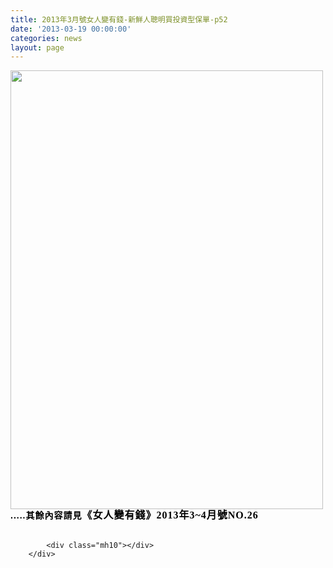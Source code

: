 ```yaml
---
title: 2013年3月號女人變有錢-新鮮人聰明買投資型保單-p52
date: '2013-03-19 00:00:00'
categories: news
layout: page
---
```


<div class="text">
			<div>
	<img alt="" src="http://www.leishan.com.tw/UserFiles/images/201303%E5%A5%B3%E4%BA%BA%E8%AE%8A%E6%9C%89%E9%8C%A2-%E6%96%B0%E9%AE%AE%E4%BA%BA%E8%81%B0%E6%98%8E%E8%B2%B7%E6%8A%95%E8%B3%87%E5%9E%8B%E4%BF%9D%E5%96%AE-p52.jpg" style="width: 500px; height: 702px;"></div>
<div>
	<h3 style="font-family: 新細明體, Arial, Helvetica, sans-serif; font-size: 11pt; color: rgb(0, 102, 153); letter-spacing: 1px; padding: 0px; margin: 0px; display: inline; line-height: 20px;">
		<span style="font-size:14px;"><span style="color:#000000;">.....其餘內容請見</span><a href="http://www.moneynet.com.tw/e_news.php?id=2831" style="text-decoration: none; font-family: 'Times New Roman'; font-size: medium;" target="_self"><span style="color:#000000;">《女人變有錢》2013年3~4月號NO.26</span></a></span></h3>
</div>
<div>
	&nbsp;</div>

			<div class="mh10"></div>
		</div>